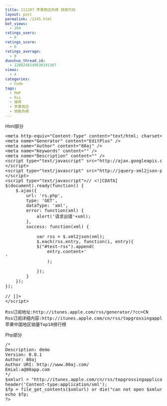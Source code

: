 ```yaml
---
title: 111207 苹果商店热榜 获取代码
layout: post
permalink: /2245.html
bot_views:
  - 294
ratings_users:
  - 0
ratings_score:
  - 0
ratings_average:
  - 0
duoshuo_thread_id:
  - 1280248249638191307
views:
  - 4
categories:
  - Code
tags:
  - PHP
  - Rss
  - 推荐
  - 苹果商店
  - 销售热榜
---
```

Html部分

<pre>&lt;meta http-equiv="Content-Type" content="text/html; charset=utf-8" /&gt;
&lt;meta name="Generator" content="EditPlus" /&gt;
&lt;meta name="Author" content="80aj" /&gt;
&lt;meta name="Keywords" content="" /&gt;
&lt;meta name="Description" content="" /&gt;
&lt;script type="text/javascript" src="http://ajax.googleapis.com/ajax/libs/jquery/1.4.2/jquery.min.js"&gt;
&lt;/script&gt;
&lt;script type="text/javascript" src="http://jquery-xml2json-plugin.googlecode.com/svn/trunk/jquery.xml2json.js"&gt;
&lt;/script&gt;
&lt;script type="text/javascript"&gt;// &lt;![CDATA[
$(document).ready(function() {
    $.ajax({
        url: 'rs.php',
        type: 'GET',
        dataType: 'xml',
        error: function(xml) {
            alert('请求出错'+xml);
        },
        success: function(xml) {

            var rss = $.xml2json(xml);
            $.each(rss.entry, function(i, entry){
            $("#test-rss").append(
                entry.content+'
'
                );

            });
        }
    });
});

// ]]&gt;
&lt;/script&gt;

Rss订阅地址:http://itunes.apple.com/rss/generator/?cc=CN 
Rss订阅详细内容:http://itunes.apple.com/cn/rss/topgrossingapplications/limit=10/xml
苹果中国地区销量Top10排行榜</pre>

<div id="test-rss">
</div>

Php部分

<pre lang="php">/*
Description: demo
Version: 0.0.1
Author: 80aj
Author URI: http://www.80aj.com/
Emial:a@80app.com
*/
$xmlurl = "http://itunes.apple.com/cn/rss/topgrossingapplications/limit=10/xml";
header('Content-type:application/xml');
$fp = file_get_contents($xmlurl) or die("can not open $xmlurl");
echo $fp;
?&gt;</pre>